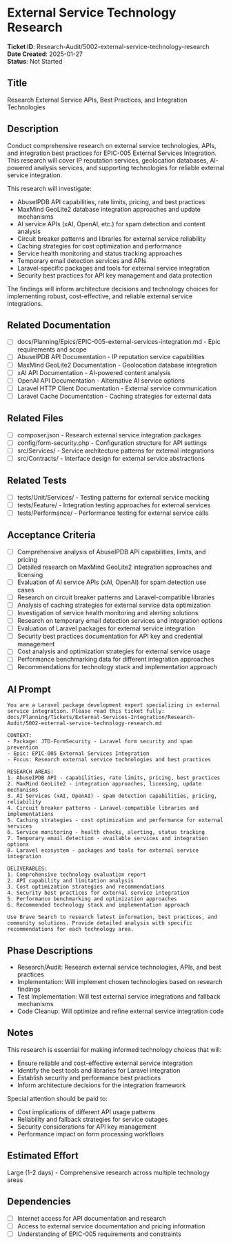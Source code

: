 # External Service Technology Research

**Ticket ID**: Research-Audit/5002-external-service-technology-research  
**Date Created**: 2025-01-27  
**Status**: Not Started

## Title
Research External Service APIs, Best Practices, and Integration Technologies

## Description
Conduct comprehensive research on external service technologies, APIs, and integration best practices for EPIC-005 External Services Integration. This research will cover IP reputation services, geolocation databases, AI-powered analysis services, and supporting technologies for reliable external service integration.

This research will investigate:
- AbuseIPDB API capabilities, rate limits, pricing, and best practices
- MaxMind GeoLite2 database integration approaches and update mechanisms
- AI service APIs (xAI, OpenAI, etc.) for spam detection and content analysis
- Circuit breaker patterns and libraries for external service reliability
- Caching strategies for cost optimization and performance
- Service health monitoring and status tracking approaches
- Temporary email detection services and APIs
- Laravel-specific packages and tools for external service integration
- Security best practices for API key management and data protection

The findings will inform architecture decisions and technology choices for implementing robust, cost-effective, and reliable external service integrations.

## Related Documentation
- [ ] docs/Planning/Epics/EPIC-005-external-services-integration.md - Epic requirements and scope
- [ ] AbuseIPDB API Documentation - IP reputation service capabilities
- [ ] MaxMind GeoLite2 Documentation - Geolocation database integration
- [ ] xAI API Documentation - AI-powered content analysis
- [ ] OpenAI API Documentation - Alternative AI service options
- [ ] Laravel HTTP Client Documentation - External service communication
- [ ] Laravel Cache Documentation - Caching strategies for external data

## Related Files
- [ ] composer.json - Research external service integration packages
- [ ] config/form-security.php - Configuration structure for API settings
- [ ] src/Services/ - Service architecture patterns for external integrations
- [ ] src/Contracts/ - Interface design for external service abstractions

## Related Tests
- [ ] tests/Unit/Services/ - Testing patterns for external service mocking
- [ ] tests/Feature/ - Integration testing approaches for external services
- [ ] tests/Performance/ - Performance testing for external service calls

## Acceptance Criteria
- [ ] Comprehensive analysis of AbuseIPDB API capabilities, limits, and pricing
- [ ] Detailed research on MaxMind GeoLite2 integration approaches and licensing
- [ ] Evaluation of AI service APIs (xAI, OpenAI) for spam detection use cases
- [ ] Research on circuit breaker patterns and Laravel-compatible libraries
- [ ] Analysis of caching strategies for external service data optimization
- [ ] Investigation of service health monitoring and alerting solutions
- [ ] Research on temporary email detection services and integration options
- [ ] Evaluation of Laravel packages for external service integration
- [ ] Security best practices documentation for API key and credential management
- [ ] Cost analysis and optimization strategies for external service usage
- [ ] Performance benchmarking data for different integration approaches
- [ ] Recommendations for technology stack and implementation approach

## AI Prompt
```
You are a Laravel package development expert specializing in external service integration. Please read this ticket fully: docs/Planning/Tickets/External-Services-Integration/Research-Audit/5002-external-service-technology-research.md

CONTEXT:
- Package: JTD-FormSecurity - Laravel form security and spam prevention
- Epic: EPIC-005 External Services Integration
- Focus: Research external service technologies and best practices

RESEARCH AREAS:
1. AbuseIPDB API - capabilities, rate limits, pricing, best practices
2. MaxMind GeoLite2 - integration approaches, licensing, update mechanisms
3. AI Services (xAI, OpenAI) - spam detection capabilities, pricing, reliability
4. Circuit breaker patterns - Laravel-compatible libraries and implementations
5. Caching strategies - cost optimization and performance for external services
6. Service monitoring - health checks, alerting, status tracking
7. Temporary email detection - available services and integration options
8. Laravel ecosystem - packages and tools for external service integration

DELIVERABLES:
1. Comprehensive technology evaluation report
2. API capability and limitation analysis
3. Cost optimization strategies and recommendations
4. Security best practices for external service integration
5. Performance benchmarking and optimization approaches
6. Recommended technology stack and implementation approach

Use Brave Search to research latest information, best practices, and community solutions. Provide detailed analysis with specific recommendations for each technology area.
```

## Phase Descriptions
- Research/Audit: Research external service technologies, APIs, and best practices
- Implementation: Will implement chosen technologies based on research findings
- Test Implementation: Will test external service integrations and fallback mechanisms
- Code Cleanup: Will optimize and refine external service integration code

## Notes
This research is essential for making informed technology choices that will:
- Ensure reliable and cost-effective external service integration
- Identify the best tools and libraries for Laravel integration
- Establish security and performance best practices
- Inform architecture decisions for the integration framework

Special attention should be paid to:
- Cost implications of different API usage patterns
- Reliability and fallback strategies for service outages
- Security considerations for API key management
- Performance impact on form processing workflows

## Estimated Effort
Large (1-2 days) - Comprehensive research across multiple technology areas

## Dependencies
- [ ] Internet access for API documentation and research
- [ ] Access to external service documentation and pricing information
- [ ] Understanding of EPIC-005 requirements and constraints
